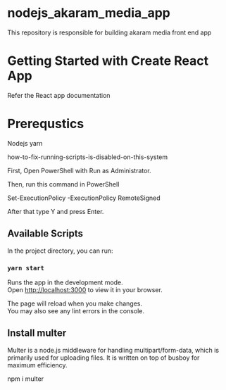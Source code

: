 # nodejs_akaram_media_app
This repository is responsible for building akaram media front end app 

# Getting Started with Create React App

Refer the React app documentation

# Prerequstics

Nodejs
yarn

how-to-fix-running-scripts-is-disabled-on-this-system

First, Open PowerShell with Run as Administrator.

Then, run this command in PowerShell

Set-ExecutionPolicy -ExecutionPolicy RemoteSigned

After that type Y and press Enter.


## Available Scripts

In the project directory, you can run:

### `yarn start`

Runs the app in the development mode.\
Open [http://localhost:3000](http://localhost:3000) to view it in your browser.

The page will reload when you make changes.\
You may also see any lint errors in the console.


## Install multer
Multer is a node.js middleware for handling multipart/form-data, which is primarily used for uploading files. It is written on top of busboy for maximum efficiency.

npm i multer